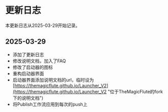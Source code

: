 # 更新日志

本更新日志从2025-03-29开始记录。

## 2025-03-29

- 添加了更新日志
- 修改说明文档，加入了FAQ
- 修改了启动器的图标
- 重构启动器界面
- 启动器界面添加说明文档的url，临时设为[https://themagicflute.github.io/Launcher_V2](https://themagicflute.github.io/Launcher_V2 "位于TheMagicFlute的fork下的说明文档")
- 将Publish工作流应用到每次的push上
